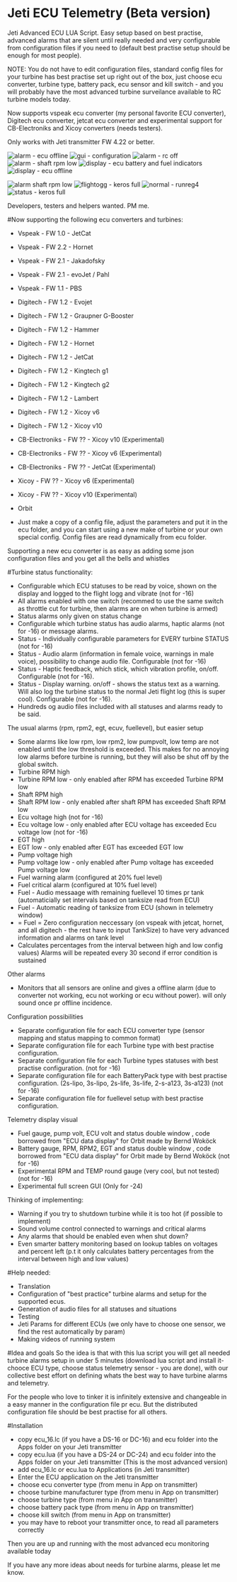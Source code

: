 # Jeti ECU Telemetry (Beta version)
Jeti Advanced ECU LUA Script. Easy setup based on best practise, advanced alarms that are silent until really needed and very configurable from configuration files if you need to (default best practise setup should be enough for most people).

NOTE: You do not have to edit configuration files, standard config files for your turbine has best practise set up right out of the box, just choose ecu converter, turbine type, battery pack, ecu sensor and kill switch - and you will probably have the most advanced turbine surveilance available to RC turbine models today.

Now supports vspeak ecu converter (my personal favorite ECU converter), Digitech ecu converter, jetcat ecu converter and experimental support for CB-Electroniks and Xicoy converters (needs testers).

Only works with Jeti transmitter FW 4.22 or better. 

![alarm - ecu offline](https://cloud.githubusercontent.com/assets/26059207/25081407/87552642-234a-11e7-897d-e4f2ae4de45f.jpg)
![gui - configuration](https://cloud.githubusercontent.com/assets/26059207/25081408/875af9a0-234a-11e7-8c05-8a3d246c3d4a.jpg)
![alarm - rc off](https://cloud.githubusercontent.com/assets/26059207/25081412/8a63e396-234a-11e7-821d-f0bab51e141d.jpg)
![alarm - shaft rpm low](https://cloud.githubusercontent.com/assets/26059207/25081413/8a64ccf2-234a-11e7-8d4c-b7ea80fa20b6.jpg)
![display - ecu battery and fuel indicators](https://cloud.githubusercontent.com/assets/26059207/25081414/8a7c2f32-234a-11e7-832a-1a6286d56952.jpg)
![display - ecu offline](https://cloud.githubusercontent.com/assets/26059207/25081415/8a7fcb42-234a-11e7-8dcd-ee8d33662952.jpg)

![alarm shaft rpm low](https://cloud.githubusercontent.com/assets/26059207/24649940/f58155b8-1928-11e7-94e5-781be6503be5.png)
![flightogg - keros full](https://cloud.githubusercontent.com/assets/26059207/24649948/fb132074-1928-11e7-9d7e-8c54485448e0.jpg)
![normal - runreg4](https://cloud.githubusercontent.com/assets/26059207/24649952/fda3b114-1928-11e7-889e-91476eb2ab75.jpg)
![status - keros full](https://cloud.githubusercontent.com/assets/26059207/24649955/fff2e55c-1928-11e7-9ca3-790427c19f9d.jpg)


Developers, testers and helpers wanted. PM me.

#Now supporting the following ecu converters and turbines:
- Vspeak - FW 1.0 - JetCat
- Vspeak - FW 2.2 - Hornet
- Vspeak - FW 2.1 - Jakadofsky
- Vspeak - FW 2.1 - evoJet / Pahl 
- Vspeak - FW 1.1 - PBS
- Digitech - FW 1.2 - Evojet
- Digitech - FW 1.2  - Graupner G-Booster
- Digitech - FW 1.2  - Hammer
- Digitech - FW 1.2  - Hornet
- Digitech - FW 1.2  - JetCat
- Digitech - FW 1.2  - Kingtech g1
- Digitech - FW 1.2  - Kingtech g2
- Digitech - FW 1.2  - Lambert
- Digitech - FW 1.2  - Xicoy v6
- Digitech - FW 1.2  - Xicoy v10
- CB-Electroniks - FW ??  - Xicoy v10 (Experimental)
- CB-Electroniks - FW ??  - Xicoy v6 (Experimental)
- CB-Electroniks - FW ??  - JetCat (Experimental)
- Xicoy - FW ??  - Xicoy v6 (Experimental)
- Xicoy - FW ??  - Xicoy v10 (Experimental)
- Orbit 

- Just make a copy of a config file, adjust the parameters and put it in the ecu folder, and you can start using a new make of turbine or your own special config. Config files are read dynamically from ecu folder.

Supporting a new ecu converter is as easy as adding some json configuration files and you get all the bells and whistles

#Turbine status functionality:
- Configurable which ECU statuses to be read by voice, shown on the display and logged to the flight logg and vibrate (not for -16)
- All alarms enabled with one switch (recommed to use the same switch as throttle cut for turbine, then alarms are on when turbine is armed)
- Status alarms only given on status change
- Configurable which turbine status has audio alarms, haptic alarms (not for -16) or message alarms.
- Status - Individually configurable parameters for EVERY turbine STATUS (not for -16)
- Status - Audio alarm (information in female voice, warnings in male voice), possibility to change audio file. Configurable (not for -16)
- Status - Haptic feedback, which stick, which vibration profile, on/off. Configurable (not for -16).
- Status - Display warning. on/off - shows the status text as a warning. Will also log the turbine status to the normal Jeti flight log (this is super cool). Configurable (not for -16).
- Hundreds og audio files included with all statuses and alarms ready to be said.

The usual alarms (rpm, rpm2, egt, ecuv, fuellevel), but easier setup
- Some alarms like low rpm, low rpm2, low pumpvolt, low temp are not enabled until the low threshold is exceeded. This makes for no annoying low alarms before turbine is running, but they will also be shut off by the global switch.
- Turbine RPM high
- Turbine RPM low - only enabled after RPM has exceeded Turbine RPM low
- Shaft RPM high
- Shaft RPM low - only enabled after shaft RPM has exceeded Shaft RPM low
- Ecu voltage high (not for -16)
- Ecu voltage low - only enabled after ECU voltage has exceeded Ecu voltage low (not for -16)
- EGT high
- EGT low - only enabled after EGT has exceeded EGT low 
- Pump voltage high
- Pump voltage low - only enabled after Pump voltage has exceeded Pump voltage low
- Fuel warning alarm (configured at 20% fuel level)
- Fuel critical alarm (configured at 10% fuel level)
- Fuel - Audio messaage with remaining fuellevel 10 times pr tank (automaticially set intervals based on tanksize read from ECU)
- Fuel - Automatic reading of tanksize from ECU (shown in telemetry window)
- = Fuel = Zero configuration neccessary (on vspeak with jetcat, hornet, and all digitech - the rest have to input TankSize) to have very advanced information and alarms on tank level
- Calculates  percentages from the interval between high and low config values)
Alarms will be repeated every 30 second if error condition is sustained

Other alarms
- Monitors that all sensors are online and gives a offline alarm (due to converter not working, ecu not working or ecu without power). will only sound once pr offline incidence.

Configuration possibilities
- Separate configuration file for each ECU converter type (sensor mapping and status mapping to common format)
- Separate configuration file for each Turbine type with best practise configuration.
- Separate configuration file for each Turbine types statuses with best practise configuration. (not for -16)
- Separate configuration file for each BatteryPack type with best practise configuration. (2s-lipo, 3s-lipo, 2s-life, 3s-life, 2-s-a123, 3s-a123) (not for -16)
- Separate configuration file for fuellevel setup with best practise configuration.

Telemetry display visual
- Fuel gauge, pump volt, ECU volt and status double window , code borrowed from "ECU data display" for Orbit made by Bernd Woköck
- Battery gauge, RPM, RPM2, EGT and status double window , code borrowed from "ECU data display" for Orbit made by Bernd Woköck (not for -16)
- Experimental RPM and TEMP round gauge (very cool, but not tested) (not for -16)
- Experimental full screen GUI (Only for -24)

Thinking of implementing:
- Warning if you try to shutdown turbine while it is too hot (if possible to implement)
- Sound volume control connected to warnings and critical alarms
- Any alarms that should be enabled even when shut down?
- Even smarter battery monitoring based on lookup tables on voltages and percent left (p.t it only calculates battery percentages from the interval between high and low values)

#Help needed:
- Translation
- Configuration of "best practice" turbine alarms and setup for the supported ecus.
- Generation of audio files for all statuses and situations
- Testing
- Jeti Params for different ECUs (we only have to choose one sensor, we find the rest automatically by param)
- Making videos of running system

#Idea and goals
So the idea is that with this lua script you will get all needed turbine alarms setup in under 5 minutes (download lua script and install it- chooce ECU type, choose status telemetry sensor - you are done), with our collective best effort on defining whats the best way to have turbine alarms and telemetry.

For the people who love to tinker it is infinitely extensive and changeable in a easy manner in the configuration file pr ecu. But the distributed configuration file should be best practise for all others.

#Installation
- copy ecu_16.lc (if you have a DS-16 or DC-16) and ecu folder into the Apps folder on your Jeti transmitter
- copy ecu.lua (if you have a DS-24 or DC-24) and ecu folder into the Apps folder on your Jeti transmitter (This is the most advanced version)
- add ecu_16.lc or ecu.lua to Applications (in Jeti transmitter)
- Enter the ECU application on the Jeti transmitter
- choose ecu converter type (from menu in App on transmitter)
- choose turbine manufacturer type (from menu in App on transmitter)
- choose turbine type (from menu in App on transmitter)
- choose battery pack type (from menu in App on transmitter)
- choose kill switch (from menu in App on transmitter)
- you may have to reboot your transmitter once, to read all parameters correctly

Then you are up and running with the most advanced ecu monitoring available today


If you have any more ideas about needs for turbine alarms, please let me know.
